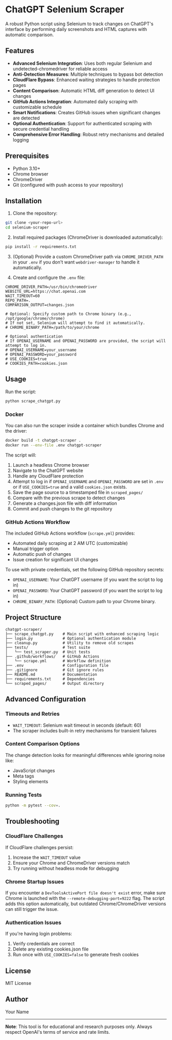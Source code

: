# ChatGPT Selenium Scraper

A robust Python script using Selenium to track changes on ChatGPT's interface by performing daily screenshots and HTML captures with automatic comparison.

## Features

- **Advanced Selenium Integration**: Uses both regular Selenium and undetected-chromedriver for reliable access
- **Anti-Detection Measures**: Multiple techniques to bypass bot detection
- **CloudFlare Bypass**: Enhanced waiting strategies to handle protection pages
- **Content Comparison**: Automatic HTML diff generation to detect UI changes
- **GitHub Actions Integration**: Automated daily scraping with customizable schedule
- **Smart Notifications**: Creates GitHub issues when significant changes are detected
- **Optional Authentication**: Support for authenticated scraping with secure credential handling
- **Comprehensive Error Handling**: Robust retry mechanisms and detailed logging

## Prerequisites

- Python 3.10+
- Chrome browser
- ChromeDriver
- Git (configured with push access to your repository)

## Installation

1. Clone the repository: 

```bash
git clone <your-repo-url>
cd selenium-scraper
```

2. Install required packages (ChromeDriver is downloaded automatically):
```bash
pip install -r requirements.txt
```

3. (Optional) Provide a custom ChromeDriver path via `CHROME_DRIVER_PATH` in your `.env` if you don't want `webdriver-manager` to handle it automatically.

4. Create and configure the `.env` file:
```env
CHROME_DRIVER_PATH=/usr/bin/chromedriver
WEBSITE_URL=https://chat.openai.com
WAIT_TIMEOUT=60
REPO_PATH=.
COMPARISON_OUTPUT=changes.json

# Optional: Specify custom path to Chrome binary (e.g., /opt/google/chrome/chrome)
# If not set, Selenium will attempt to find it automatically.
# CHROME_BINARY_PATH=/path/to/your/chrome

# Optional authentication
# If OPENAI_USERNAME and OPENAI_PASSWORD are provided, the script will attempt to log in.
# OPENAI_USERNAME=your_username
# OPENAI_PASSWORD=your_password
# USE_COOKIES=true
# COOKIES_PATH=cookies.json
```

## Usage

Run the script:
```bash
python scrape_chatgpt.py
```

### Docker

You can also run the scraper inside a container which bundles Chrome and the driver:

```bash
docker build -t chatgpt-scraper .
docker run --env-file .env chatgpt-scraper
```

The script will:
1. Launch a headless Chrome browser
2. Navigate to the ChatGPT website
3. Handle any CloudFlare protection
4. Attempt to log in if `OPENAI_USERNAME` and `OPENAI_PASSWORD` are set in `.env` or if `USE_COOKIES=true` and a valid `cookies.json` exists.
5. Save the page source to a timestamped file in `scraped_pages/`
6. Compare with the previous scrape to detect changes
7. Generate a changes.json file with diff information
8. Commit and push changes to the git repository

### GitHub Actions Workflow

The included GitHub Actions workflow (`scrape.yml`) provides:

- Automated daily scraping at 2 AM UTC (customizable)
- Manual trigger option
- Automatic push of changes
- Issue creation for significant UI changes

To use with private credentials, set the following GitHub repository secrets:
- `OPENAI_USERNAME`: Your ChatGPT username (if you want the script to log in)
- `OPENAI_PASSWORD`: Your ChatGPT password (if you want the script to log in)
- `CHROME_BINARY_PATH`: (Optional) Custom path to your Chrome binary.

## Project Structure

```
chatgpt-scraper/
├── scrape_chatgpt.py    # Main script with enhanced scraping logic
├── login.py             # Optional authentication module
├── cleanup.py           # Utility to remove old scrapes
├── tests/               # Test suite
│   └── test_scraper.py  # Unit tests
├── .github/workflows/   # GitHub Actions
│   └── scrape.yml       # Workflow definition
├── .env                 # Configuration file
├── .gitignore           # Git ignore rules
├── README.md            # Documentation
├── requirements.txt     # Dependencies
└── scraped_pages/       # Output directory
```

## Advanced Configuration

### Timeouts and Retries

- `WAIT_TIMEOUT`: Selenium wait timeout in seconds (default: 60)
- The scraper includes built-in retry mechanisms for transient failures

### Content Comparison Options

The change detection looks for meaningful differences while ignoring noise like:
- JavaScript changes
- Meta tags
- Styling elements

### Running Tests

```bash
python -m pytest --cov=.
```

## Troubleshooting

### CloudFlare Challenges

If CloudFlare challenges persist:
1. Increase the `WAIT_TIMEOUT` value
2. Ensure your Chrome and ChromeDriver versions match
3. Try running without headless mode for debugging

### Chrome Startup Issues

If you encounter a `DevToolsActivePort file doesn't exist` error, make sure
Chrome is launched with the `--remote-debugging-port=9222` flag. The script adds
this option automatically, but outdated Chrome/ChromeDriver versions can still
trigger the issue.

### Authentication Issues

If you're having login problems:
1. Verify credentials are correct
2. Delete any existing cookies.json file
3. Run once with `USE_COOKIES=false` to generate fresh cookies

## License

MIT License

## Author

Your Name

---

**Note**: This tool is for educational and research purposes only. Always respect OpenAI's terms of service and rate limits.